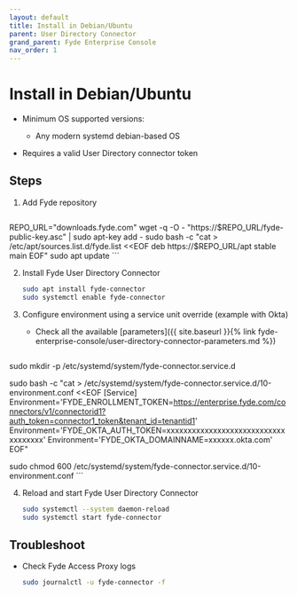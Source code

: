 ```yaml
---
layout: default
title: Install in Debian/Ubuntu
parent: User Directory Connector
grand_parent: Fyde Enterprise Console
nav_order: 1
---
```

# Install in Debian/Ubuntu

- Minimum OS supported versions:
  - Any modern systemd debian-based OS

- Requires a valid User Directory connector token

## Steps

1. Add Fyde repository

    ```sh

REPO_URL="downloads.fyde.com"
wget -q -O - "https://$REPO_URL/fyde-public-key.asc" | sudo apt-key add -
sudo bash -c "cat > /etc/apt/sources.list.d/fyde.list <<EOF
deb https://$REPO_URL/apt stable main
EOF"
sudo apt update
    ```

2. Install Fyde User Directory Connector

    ```sh
    sudo apt install fyde-connector
    sudo systemctl enable fyde-connector
    ```

3. Configure environment using a service unit override (example with Okta)

    - Check all the available [parameters]({{ site.baseurl }}{% link fyde-enterprise-console/user-directory-connector-parameters.md %})

    ```sh

sudo mkdir -p /etc/systemd/system/fyde-connector.service.d

sudo bash -c "cat > /etc/systemd/system/fyde-connector.service.d/10-environment.conf <<EOF
[Service]
Environment='FYDE_ENROLLMENT_TOKEN=https://enterprise.fyde.com/connectors/v1/connectorid1?auth_token=connector1_token&tenant_id=tenantid1'
Environment='FYDE_OKTA_AUTH_TOKEN=xxxxxxxxxxxxxxxxxxxxxxxxxxxxxxxxxxxx'
Environment='FYDE_OKTA_DOMAINNAME=xxxxxx.okta.com'
EOF"

sudo chmod 600 /etc/systemd/system/fyde-connector.service.d/10-environment.conf
    ```

4. Reload and start Fyde User Directory Connector

    ```sh
    sudo systemctl --system daemon-reload
    sudo systemctl start fyde-connector
    ```

## Troubleshoot

- Check Fyde Access Proxy logs

  ```sh
  sudo journalctl -u fyde-connector -f
  ```
